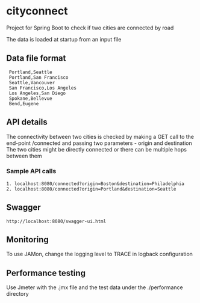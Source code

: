 # cityconnect
 Project for Spring Boot to check if two cities are connected by road
 
 The data is loaded at startup from an input file
 
## Data file format
```
 Portland,Seattle
 Portland,San Francisco
 Seattle,Vancouver
 San Francisco,Los Angeles
 Los Angeles,San Diego
 Spokane,Bellevue
 Bend,Eugene
```
 
## API details 
The connectivity between two cities is checked by making a GET call to the end-point /connected and passing two parameters - origin and destination
The two cities might be directly connected or there can be multiple hops between them
### Sample API calls
```
1. localhost:8080/connected?origin=Boston&destination=Philadelphia
2. localhost:8080/connected?origin=Portland&destination=Seattle
```
## Swagger 
```
http://localhost:8080/swagger-ui.html
```

## Monitoring
To use JAMon, change the logging level to TRACE in logback configuration

## Performance testing
Use Jmeter with the .jmx file and the test data under the ./performance directory